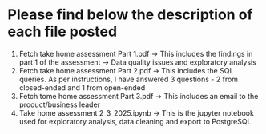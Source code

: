 # Please find below the description of each file posted

1) Fetch take home assessment Part 1.pdf -> This includes the findings in part 1 of the assessment -> Data quality issues and exploratory analysis
2) Fetch take home assessment Part 2.pdf -> This includes the SQL queries. As per instructions, I have answered 3 questions - 2 from closed-ended and 1 from open-ended
3) Fetch tome home assessment Part 3.pdf -> This includes an email to the product/business leader
4) Take home assessment 2_3_2025.ipynb -> This is the jupyter notebook used for exploratory analysis, data cleaning and export to PostgreSQL
